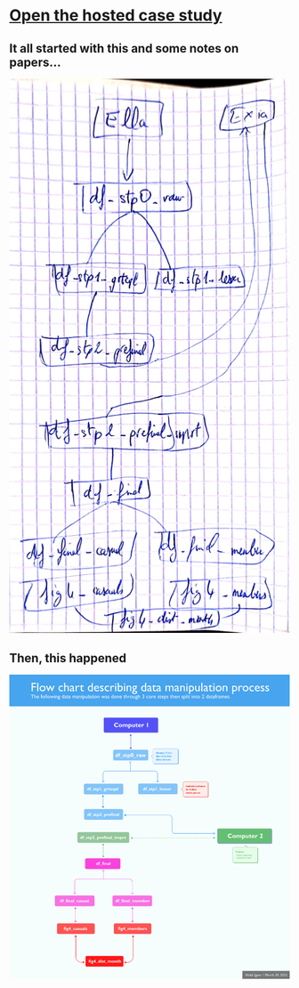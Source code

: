 # [Open the hosted case study](https://inidal.github.io/ggl-data-capstone/)

## It all started with this and some notes on papers...
![Sketch of data manipulation process](https://github.com/inidal/curriculum/blob/8299960e294c098d544d531837b595ee265ba56e/projects/google-data-analytics-capstone/imgs/dm_process._sketch.jpg)

## Then, this happened
![Final data manipulation process](https://github.com/inidal/curriculum/blob/8299960e294c098d544d531837b595ee265ba56e/projects/google-data-analytics-capstone/imgs/dm_process.png)
